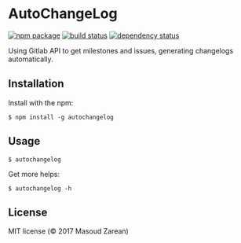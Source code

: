 AutoChangeLog
===

[![npm package](https://img.shields.io/npm/v/autochangelog.svg?style=flat-square)](https://www.npmjs.org/package/autochangelog)
[![build status](https://img.shields.io/travis/roshanca/gitlab-autochangelog/master.svg?style=flat-square)](https://travis-ci.org/roshanca/gitlab-autochangelog)
[![dependency status](https://img.shields.io/david/roshanca/gitlab-autochangelog.svg?style=flat-square)](https://david-dm.org/roshanca/gitlab-autochangelog)

Using Gitlab API to get milestones and issues, generating changelogs automatically.

Installation
-------

Install with the npm:

```
$ npm install -g autochangelog
```

Usage
-------

```
$ autochangelog
```

Get more helps:

```
$ autochangelog -h
```

License
-------
MIT license (© 2017 Masoud Zarean)
